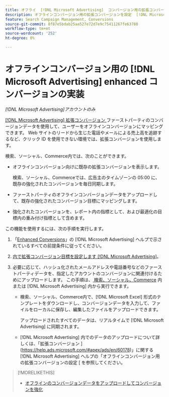 ```yaml
---
title: オフライ  [!DNL Microsoft Advertising]  コンバージョン用の拡張コンバージョンの実装
description: オフラインコンバージョン用の拡張コンバージョンを設定  [!DNL Microsoft Advertising]  る際のワークフローについて説明します。
feature: Search Campaign Management, Conversions
source-git-commit: 8f87e5bdab25aa527e72d7e9c75411267fe63780
workflow-type: tm+mt
source-wordcount: '252'
ht-degree: 0%

---
```


# オフラインコンバージョン用の [!DNL Microsoft Advertising] enhanced コンバージョンの実装

*[!DNL Microsoft Advertising]アカウントのみ*

[[!DNL Microsoft Advertising]  拡張コンバージョン ](https://help.ads.microsoft.com/#apex/ads/en/60178) ファーストパーティのコンバージョンデータを使用して、ユーザーをオフラインコンバージョンにマッピングできます。 Web サイトのリードから生じた電話やメールによる売上高を追跡するなど、クリック ID を使用できない環境では、拡張コンバージョンを使用します。

検索、ソーシャル、Commerce内では、次のことができます。

* オフラインコンバージョン向けに既存の拡張コンバージョンを表示します。

  検索、ソーシャル、Commerceでは、広告主のタイムゾーンの 05:00 に、既存の強化されたコンバージョンを毎日同期します。

* ファーストパーティのオフラインコンバージョンデータをアップロードして、既存の強化されたコンバージョン目標にマッピングします。

* 強化されたコンバージョンを、レポート内の指標として、および最適化の目標内の重み付け指標として含めます。

この機能を使用するには、次の手順を実行します。

1. 「[Enhanced Conversions](https://help.ads.microsoft.com/#apex/ads/en/60178)」の [!DNL Microsoft Advertising] ヘルプで示されているすべての前提条件に従ってください。

1. [ 内で拡張コンバージョン目標を設定します  [!DNL Microsoft Advertising]](https://help.ads.microsoft.com/#apex/ads/en/60178)。

1. 必要に応じて、ハッシュ化されたメールアドレスや電話番号などのファーストパーティデータを、指定したアカウントのコンバージョンに関連付けるためにアップロードします。 この手順は、[ 検索、ソーシャル、Commerce](/help/search-social-commerce/admin/conversion-metrics/upload-data-offline-conversions.md) 内または [!DNL Microsoft Advertising] 内から実行できます。

   * 検索、ソーシャル、Commerce内で、[!DNL Microsoft Excel] 形式のテンプレートをダウンロードし、コンバージョンデータを入力して、ファイルをローカルに保存し、編集したファイルをアップロードできます。

     アップロードされたすべてのデータは、リアルタイムで [!DNL Microsoft Advertising] に同期されます。

   * [!DNL Microsoft Advertising] 内でのデータのアップロードについて詳しくは、「拡張コンバージョン ](https://help.ads.microsoft.com/#apex/ads/en/60178)」に関する [!DNL Microsoft Advertising] ヘルプの「オフラインコンバージョン用の拡張コンバージョンの設定 [ を参照してください。

>[!MORELIKETHIS]
>
>* [ オフラインのコンバージョンデータをアップロードしてコンバージョンを強化 ](/help/search-social-commerce/admin/conversion-metrics/upload-data-offline-conversions.md)
